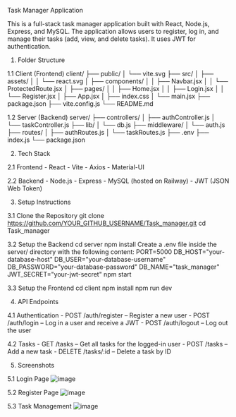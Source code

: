 Task Manager Application

This is a full-stack task manager application built with React, Node.js, Express, and MySQL. 
The application allows users to register, log in, and manage their tasks (add, view, and delete tasks). 
It uses JWT for authentication.

1. Folder Structure
  
  1.1 Client (Frontend)
    client/
    ├── public/
    │   └── vite.svg
    ├── src/
    │   ├── assets/
    │   │   └── react.svg
    │   ├── components/
    │   │   ├── Navbar.jsx
    │   │   └── ProtectedRoute.jsx
    │   ├── pages/
    │   │   ├── Home.jsx
    │   │   ├── Login.jsx
    │   │   └── Register.jsx
    │   ├── App.jsx
    │   ├── index.css
    │   └── main.jsx
    ├── package.json
    ├── vite.config.js
    └── README.md
  
  1.2 Server (Backend)
    server/
    ├── controllers/
    │   ├── authController.js
    │   └── taskController.js
    ├── lib/
    │   └── db.js
    ├── middleware/
    │   └── auth.js
    ├── routes/
    │   ├── authRoutes.js
    │   └── taskRoutes.js
    ├── .env
    ├── index.js
    └── package.json

2. Tech Stack

  2.1 Frontend
    - React
    - Vite
    - Axios
    - Material-UI
  
  2.2 Backend
    - Node.js
    - Express
    - MySQL (hosted on Railway)
    - JWT (JSON Web Token)

3. Setup Instructions

  3.1 Clone the Repository
    git clone https://github.com/YOUR_GITHUB_USERNAME/Task_manager.git
    cd Task_manager
  
  3.2 Setup the Backend
    cd server
    npm install
    Create a .env file inside the server/ directory with the following content:
      PORT=5000
      DB_HOST="your-database-host"
      DB_USER="your-database-username"
      DB_PASSWORD="your-database-password"
      DB_NAME="task_manager"
      JWT_SECRET="your-jwt-secret"
    npm start
  
  3.3 Setup the Frontend
    cd client
    npm install
    npm run dev

4. API Endpoints

  4.1 Authentication
    - POST /auth/register – Register a new user
    - POST /auth/login – Log in a user and receive a JWT
    - POST /auth/logout – Log out the user
  
  4.2 Tasks
    - GET /tasks – Get all tasks for the logged-in user
    - POST /tasks – Add a new task
    - DELETE /tasks/:id – Delete a task by ID

5. Screenshots
  
  5.1 Login Page
    ![image](https://github.com/user-attachments/assets/68db9b57-3a41-4def-98c4-9535ecebcc80)
  
  5.2 Register Page
    ![image](https://github.com/user-attachments/assets/d2fa8792-a5aa-4b52-a7e3-f448728c40f0)

  5.3 Task Management
    ![image](https://github.com/user-attachments/assets/cad53473-085e-4dd3-afe3-a436591afec0)


